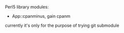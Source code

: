 Perl5 library modules:
  - App::cpanminus, gain cpanm

currently it's only for the purpose of trying git submodule

